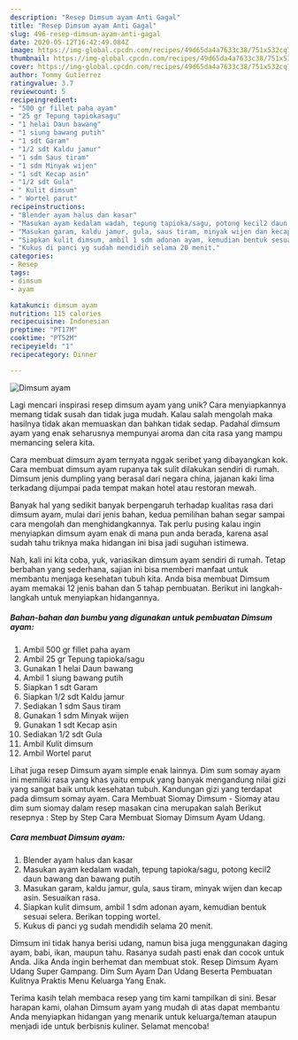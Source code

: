 ```yaml
---
description: "Resep Dimsum ayam Anti Gagal"
title: "Resep Dimsum ayam Anti Gagal"
slug: 496-resep-dimsum-ayam-anti-gagal
date: 2020-05-12T16:42:49.084Z
image: https://img-global.cpcdn.com/recipes/49d65da4a7633c38/751x532cq70/dimsum-ayam-foto-resep-utama.jpg
thumbnail: https://img-global.cpcdn.com/recipes/49d65da4a7633c38/751x532cq70/dimsum-ayam-foto-resep-utama.jpg
cover: https://img-global.cpcdn.com/recipes/49d65da4a7633c38/751x532cq70/dimsum-ayam-foto-resep-utama.jpg
author: Tommy Gutierrez
ratingvalue: 3.7
reviewcount: 5
recipeingredient:
- "500 gr fillet paha ayam"
- "25 gr Tepung tapiokasagu"
- "1 helai Daun bawang"
- "1 siung bawang putih"
- "1 sdt Garam"
- "1/2 sdt Kaldu jamur"
- "1 sdm Saus tiram"
- "1 sdm Minyak wijen"
- "1 sdt Kecap asin"
- "1/2 sdt Gula"
- " Kulit dimsum"
- " Wortel parut"
recipeinstructions:
- "Blender ayam halus dan kasar"
- "Masukan ayam kedalam wadah, tepung tapioka/sagu, potong kecil2 daun bawang dan bawang putih"
- "Masukan garam, kaldu jamur, gula, saus tiram, minyak wijen dan kecap asin. Sesuaikan rasa."
- "Siapkan kulit dimsum, ambil 1 sdm adonan ayam, kemudian bentuk sesuai selera. Berikan topping wortel."
- "Kukus di panci yg sudah mendidih selama 20 menit."
categories:
- Resep
tags:
- dimsum
- ayam

katakunci: dimsum ayam 
nutrition: 115 calories
recipecuisine: Indonesian
preptime: "PT17M"
cooktime: "PT52M"
recipeyield: "1"
recipecategory: Dinner

---
```



![Dimsum ayam](https://img-global.cpcdn.com/recipes/49d65da4a7633c38/751x532cq70/dimsum-ayam-foto-resep-utama.jpg)

Lagi mencari inspirasi resep dimsum ayam yang unik? Cara menyiapkannya memang tidak susah dan tidak juga mudah. Kalau salah mengolah maka hasilnya tidak akan memuaskan dan bahkan tidak sedap. Padahal dimsum ayam yang enak seharusnya mempunyai aroma dan cita rasa yang mampu memancing selera kita.

Cara membuat dimsum ayam ternyata nggak seribet yang dibayangkan kok. Cara membuat dimsum ayam rupanya tak sulit dilakukan sendiri di rumah. Dimsum jenis dumpling yang berasal dari negara china, jajanan kaki lima terkadang dijumpai pada tempat makan hotel atau restoran mewah.

Banyak hal yang sedikit banyak berpengaruh terhadap kualitas rasa dari dimsum ayam, mulai dari jenis bahan, kedua pemilihan bahan segar sampai cara mengolah dan menghidangkannya. Tak perlu pusing kalau ingin menyiapkan dimsum ayam enak di mana pun anda berada, karena asal sudah tahu triknya maka hidangan ini bisa jadi suguhan istimewa.


Nah, kali ini kita coba, yuk, variasikan dimsum ayam sendiri di rumah. Tetap berbahan yang sederhana, sajian ini bisa memberi manfaat untuk membantu menjaga kesehatan tubuh kita. Anda bisa membuat Dimsum ayam memakai 12 jenis bahan dan 5 tahap pembuatan. Berikut ini langkah-langkah untuk menyiapkan hidangannya.

<!--inarticleads1-->

##### Bahan-bahan dan bumbu yang digunakan untuk pembuatan Dimsum ayam:

1. Ambil 500 gr fillet paha ayam
1. Ambil 25 gr Tepung tapioka/sagu
1. Gunakan 1 helai Daun bawang
1. Ambil 1 siung bawang putih
1. Siapkan 1 sdt Garam
1. Siapkan 1/2 sdt Kaldu jamur
1. Sediakan 1 sdm Saus tiram
1. Gunakan 1 sdm Minyak wijen
1. Gunakan 1 sdt Kecap asin
1. Sediakan 1/2 sdt Gula
1. Ambil  Kulit dimsum
1. Ambil  Wortel parut


Lihat juga resep Dimsum ayam simple enak lainnya. Dim sum somay ayam ini memiliki rasa yang khas yaitu empuk yang banyak mengandung nilai gizi yang sangat baik untuk kesehatan tubuh. Kandungan gizi yang terdapat pada dimsum somay ayam. Cara Membuat Siomay Dimsum - Siomay atau dim sum siomay dalam resep masakan cina merupakan salah Berikut resepnya : Step by Step Cara Membuat Siomay Dimsum Ayam Udang. 

<!--inarticleads2-->

##### Cara membuat Dimsum ayam:

1. Blender ayam halus dan kasar
1. Masukan ayam kedalam wadah, tepung tapioka/sagu, potong kecil2 daun bawang dan bawang putih
1. Masukan garam, kaldu jamur, gula, saus tiram, minyak wijen dan kecap asin. Sesuaikan rasa.
1. Siapkan kulit dimsum, ambil 1 sdm adonan ayam, kemudian bentuk sesuai selera. Berikan topping wortel.
1. Kukus di panci yg sudah mendidih selama 20 menit.


Dimsum ini tidak hanya berisi udang, namun bisa juga menggunakan daging ayam, babi, ikan, maupun tahu. Rasanya sudah pasti enak dan cocok untuk Anda. Jika Anda ingin berhemat dan membuat stok. Resep Dimsum Ayam Udang Super Gampang. Dim Sum Ayam Dan Udang Beserta Pembuatan Kulitnya Praktis Menu Keluarga Yang Enak. 

Terima kasih telah membaca resep yang tim kami tampilkan di sini. Besar harapan kami, olahan Dimsum ayam yang mudah di atas dapat membantu Anda menyiapkan hidangan yang menarik untuk keluarga/teman ataupun menjadi ide untuk berbisnis kuliner. Selamat mencoba!
